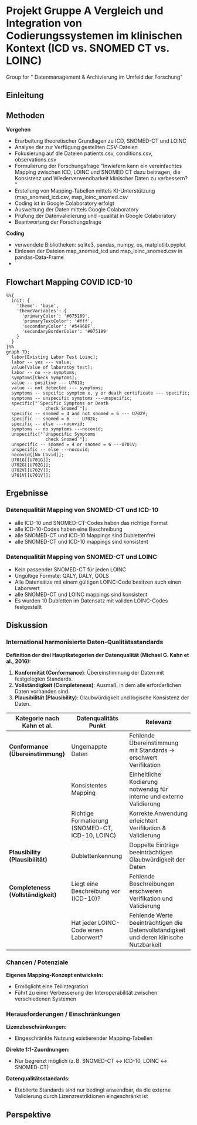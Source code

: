 # Projekt Gruppe A Vergleich und Integration von Codierungssystemen im klinischen Kontext (ICD vs. SNOMED CT vs. LOINC)

Group for " Datenmanagement &amp; Archivierung im Umfeld der Forschung"

## Einleitung

## Methoden
**Vorgehen**
- Erarbeitung theoretischer Grundlagen zu ICD, SNOMED-CT und LOINC
- Analyse der zur Verfügung gestellten CSV-Dateien
- Fokusierung auf die Dateien patients.csv, conditions.csv, observations.csv
- Formulierung der Forschungsfrage "Inwiefern kann ein vereinfachtes Mapping zwischen ICD, LOINC und SNOMED CT dazu beitragen, die Konsistenz und Wiederverwendbarkeit klinischer Daten zu verbessern?
"
- Erstellung von Mapping-Tabellen mittels KI-Unterstützung (map_snomed_icd.csv, map_loinc_snomed.csv
- Coding ist in Google Colaboratory erfolgt
- Auswertung der Daten mittels Google Colaboratory
- Prüfung der Datenvalidierung und -qualität in Google Colaboratory
- Beantwortung der Forschungsfrage

**Coding**
- verwendete Bibliotheken: sqlite3, pandas, numpy, os, matplotlib.pyplot
- Einlesen der Dateien map_snomed_icd und map_loinc_snomed.csv in pandas-Data-Frame
- 


## Flowchart Mapping COVID ICD-10

```mermaid
%%{
  init: {
    'theme': 'base',
    'themeVariables': {
      'primaryColor': '#075189',
      'primaryTextColor': '#fff',
      'secondaryColor': '#5496BF',
      'secondaryBorderColor': '#075189'
    }
  }
}%%
graph TD;
  labor[Existing Labor Test Loinc];
  labor -- yes --- value;
  value[Value of laboratoy test];
  labor -- no --> symptoms;
  symptoms[Check Symptoms];
  value -- positive --- U701G;
  value -- not detected --- symptoms;
  symptoms -- sepcific symptom x, y or death certificate --- specific;
  symptoms -- unspecific symptoms ---unspecific;
  specific["`Specific Symptoms or Death
               check Snomed`"];
  specific -- snomed = 4 and not snomed = 6 --- U702V;
  specific -- snomed = 6 --- U702G;
  specific -- else ---nocovid;
  symptoms -- no symptoms ---nocovid;
  unspecific["`Unspecific Symptoms
               check Snomed`"];
  unspecific -- snomed = 4 or snomed = 6 ---U701V;
  unspecific -- else ---nocovid;
  nocovid[[No Covid]];
  U701G[[U701G]];
  U702G[[U702G]];
  U702V[[U702V]];
  U701V[[U701V]];
```

## Ergebnisse

### Datenqualität Mapping von SNOMED-CT und ICD-10
* alle ICD-10 und SNOMED-CT-Codes haben das richtige Format
* alle ICD-10-Codes haben eine Beschreibung
* alle SNOMED-CT und ICD-10 Mappings sind Dublettenfrei
* alle SNOMED-CT und ICD-10 mappings sind konsistent



### Datenqualität Mapping von SNOMED-CT und LOINC
* Kein passender SNOMED-CT für jeden LOINC
* Ungültige Formate: QALY, DALY, QOLS
* Alle Datensätze mit einem gültigen LOINC-Code besitzen auch einen Laborwert
* alle SNOMED-CT und LOINC mappings sind konsistent
* Es wurden 10 Dubletten im Datensatz mit validen LOINC-Codes festgestellt



## Diskussion

### International harmonisierte Daten-Qualitätsstandards

**Definition der drei Hauptkategorien der Datenqualität (Michael G. Kahn et al., 2016):**

1. **Konformität (Conformance)**: Übereinstimmung der Daten mit festgelegten Standards.
2. **Vollständigkeit (Completeness)**: Ausmaß, in dem alle erforderlichen Daten vorhanden sind.
3. **Plausibilität (Plausibility)**: Glaubwürdigkeit und logische Konsistenz der Daten.

| **Kategorie nach Kahn et al.**         | **Datenqualitäts Punkt**                         | **Relevanz** |
|--------------------------------------|--------------------------------|------------------------------------------------------|
| **Conformance (Übereinstimmung)** | Ungemappte Daten | Fehlende Übereinstimmung mit Standards → erschwert Verifikation |
| | Konsistentes Mapping | Einheitliche Kodierung notwendig für interne und externe Validierung |
| | Richtige Formatierung (SNOMED-CT, ICD-10, LOINC) | Korrekte Anwendung erleichtert Verifikation & Validierung |
| **Plausibility (Plausibilität)** | Dublettenkennung | Doppelte Einträge beeinträchtigen Glaubwürdigkeit der Daten |
| **Completeness (Vollständigkeit)** | Liegt eine Beschreibung vor (ICD-10)? | Fehlende Beschreibungen erschweren Verifikation und Validierung |
| | Hat jeder LOINC-Code einen Laborwert? | Fehlende Werte beeinträchtigen die Datenvollständigkeit und deren klinische Nutzbarkeit |

### Chancen / Potenziale

**Eigenes Mapping-Konzept entwickeln:**
- Ermöglicht eine Teilintegration  
- Führt zu einer Verbesserung der Interoperabilität zwischen verschiedenen Systemen  

### Herausforderungen / Einschränkungen

**Lizenzbeschränkungen:**
- Eingeschränkte Nutzung existierender Mapping-Tabellen  

**Direkte 1:1-Zuordnungen:**
- Nur begrenzt möglich (z. B. SNOMED-CT ↔ ICD-10, LOINC ↔ SNOMED-CT)  

**Datenqualitätsstandards:**
- Etablierte Standards sind nur bedingt anwendbar, da die externe Validierung durch Lizenzrestriktionen eingeschränkt ist  


## Perspektive
